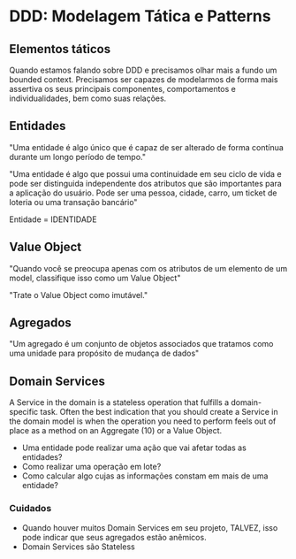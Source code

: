 # DDD: Modelagem Tática e Patterns

## Elementos táticos

Quando estamos falando sobre DDD e precisamos olhar mais a fundo um bounded context.
Precisamos ser capazes de modelarmos de forma mais assertiva os seus principais componentes, comportamentos e individualidades, bem como suas relações.

## Entidades

"Uma entidade é algo único que é capaz de ser alterado de forma contínua durante um longo período de tempo."

"Uma entidade é algo que possui uma continuidade em seu ciclo de vida e pode ser distinguida independente dos atributos que são importantes para a aplicação do usuário. Pode ser uma pessoa, cidade, carro, um ticket de loteria ou uma transação bancário"

Entidade = IDENTIDADE

## Value Object

"Quando você se preocupa apenas com os atributos de um elemento de um model, classifique isso como um Value Object"

"Trate o Value Object como imutável."

## Agregados

"Um agregado é um conjunto de objetos associados que tratamos como uma unidade para propósito de mudança de dados"

## Domain Services

A Service in the domain is a stateless operation that fulfills a domain-specific task. Often the best indication that you should create a Service in the domain model is when the operation you need to perform feels out of place as a method on an Aggregate (10) or a Value Object.

- Uma entidade pode realizar uma ação que vai afetar todas as entidades?
- Como realizar uma operação em lote?
- Como calcular algo cujas as informações constam em mais de uma entidade?

### Cuidados

- Quando houver muitos Domain Services em seu projeto, TALVEZ, isso pode indicar que seus agregados estão anêmicos.
- Domain Services são Stateless
